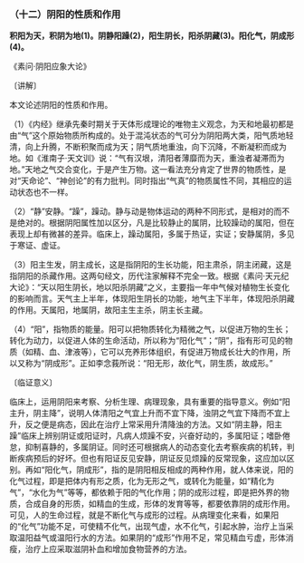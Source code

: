 ### （十二）阴阳的性质和作用

**积阳为天，积阴为地(1)。阴静阳躁(2)，阳生阴长，阳杀阴藏(3)。阳化气，阴成形(4)。**

​《素问·阴阳应象大论》

〔讲解〕

本文论述阴阳的性质和作用。

（1）《内经》继承先秦时期关于天体形成理论的唯物主义观念，为天和地最初都是由“气”这个原始物质所构成的。处于混沌状态的气可分为阴阳两大类，阳气质地轻清，向上升腾，不断积聚而成为天；阴气质地重浊，向下沉降，不断凝积而成为地。如《淮南子·天文训》说：“气有汉垠，清阳者薄靡而为天，重浊者凝滞而为地。”天地之气交合变化，于是产生万物。这一看法充分肯定了世界的物质性，是对“天命论”、“神创论”的有力批判。同时指出“气真”的物质属性不同，其相应的运动状态也不一样。

（2）“静”安静。“躁”，躁动。静与动是物体运动的两种不同形式，是相对的而不是绝对的。根据阴阳属性加以区分，凡是比较静止的属阴，比较躁动的属阳，但在表现上却有微甚的差异。临床上，躁动属阳，多属于热证，实证；安静属阴，多见于寒证、虚证。

（3）阳主生发，阴主成长，这是指阴阳的生长功能，阳主肃杀，阴主闭藏，这是指阴阳的杀藏作用。这两句经文，历代注家解释不完全一致。根据《素问·天元纪大论》：“天以阳生阴长，地以阳杀阴藏”之义，主要指一年中气候对植物生长变化的影响而言。天气主上半年，体现阳生阴长的功能，地气主下半年，体现阳杀阴藏的作用。天属阳，地属阴，故阳主生主杀，阴主长主藏。

（4）“阳”，指物质的能量。阳可以把物质转化为精微之气，以促进万物的生长；转化为动力，以促进人体的生命活动，所以称为“阳化气”；“阴”，指有形可见的物质（如精、血、津液等），它可以充养形体组织，有促进万物成长壮大的作用，所以又称为“阴成形”。正如李念莪所说：“阳无形，故化气，阴生质，故成形。”

〔临证意义〕

临床上，运用阴阳来考察、分析生理、病理现象，具有重要的指导意义。例如“阳主升，阴主降”，说明人体清阳之气宜上升而不宜下降，浊阴之气宜下降而不宜上升，反之便是病态，因此在治疗上常采用升清降浊的方法。又如“阴主静，阳主躁”临床上辨别阴证或阳证时，凡病人烦躁不安，兴奋好动的，多属阳证；嗜卧倦怠，抑制喜静的，多属阴证。同时还可根据病人的动态变化去考察疾病的机转，判断疾病预后的好坏。但也有阳证反见安静，阴证反见烦躁的反常现象，这应加以区别。再如“阳化气，阴成形”，指的是阴阳相反相成的两种作用，就人体来说，阳的化气过程，即是把体内有形之质，化为无形之气，或转化为能量，如“精化为气”，“水化为气”等等，都依赖于阳的气化作用；阴的成形过程，即是把外界的物质，合成自身的形质，如精血的生成，形体的发育等等，都要依靠阴的成形作用。可见，人的生命过程，就是不断化气与成形的过程。从病理变化来看，如果阳的“化气”功能不足，可使精不化气，出现气虚，水不化气，引起水肿，治疗上当采取温阳益气或温阳行水的方法。如果阴的“成形”作用不足，常见精血亏虚，形体消瘦，治疗上应采取滋阴补血和增加食物营养的方法。

